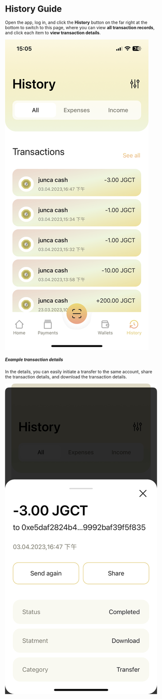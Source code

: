 # History Guide
Open the app, log in, and click the **History** button on the far right at the bottom to switch to this page, where you can view **all transaction records**, and click each item to **view transaction details**.

![History -w195](media/1141686035191_.pic_hd.jpg)

##### Example transaction details
In the details, you can easily initiate a transfer to the same account, share the transaction details, and download the transaction details.

![Transaction detail -w195](media/1151686035192_.pic.jpg)

